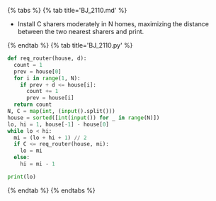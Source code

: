 {% tabs %}
{% tab title='BJ_2110.md' %}

* Install C sharers moderately in N homes, maximizing the distance between the two nearest sharers and print.

{% endtab %}
{% tab title='BJ_2110.py' %}

```py
def req_router(house, d):
  count = 1
  prev = house[0]
  for i in range(1, N):
    if prev + d <= house[i]:
      count += 1
      prev = house[i]
  return count
N, C = map(int, (input().split()))
house = sorted([int(input()) for _ in range(N)])
lo, hi = 1, house[-1] - house[0]
while lo < hi:
  mi = (lo + hi + 1) // 2
  if C <= req_router(house, mi):
    lo = mi
  else:
    hi = mi - 1

print(lo)
```

{% endtab %}
{% endtabs %}